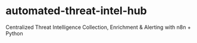# automated-threat-intel-hub
Centralized Threat Intelligence Collection, Enrichment &amp; Alerting with n8n + Python
